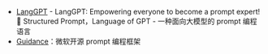 - [LangGPT](https://github.com/langgptai/LangGPT) - LangGPT: Empowering everyone to become a prompt expert!🚀 Structured Prompt，Language of GPT - 一种面向大模型的 prompt 编程语言
- [Guidance](https://github.com/microsoft/guidance)：微软开源 prompt 编程框架
